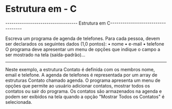 # Estrutura em - C

----------------------------------- Estrutura em C-----------------------------------

Escreva um programa de agenda de telefones. Para cada pessoa, devem
ser declarados os seguintes dados (1,0 pontos):
• nome
• e-mail
• telefone
O programa deve apresentar um menu de opções que indique o campo a ser
mostrado na tela (saída-padrão)...


---------------------------------------------------------------------------------------


Neste exemplo, a estrutura Contato é definida com os membros nome, email e telefone. A agenda de telefones é representada por um array de estruturas Contato chamado agenda. O programa apresenta um menu de opções que permite ao usuário adicionar contatos, mostrar todos os contatos ou sair do programa. Os contatos são armazenados na agenda e podem ser exibidos na tela quando a opção "Mostrar Todos os Contatos" é selecionada.
